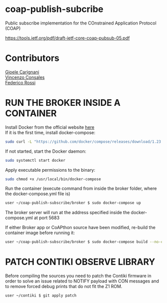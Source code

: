 # coap-publish-subcribe
Public subscribe implementation for the COnstrained Application Protocol (COAP)

https://tools.ietf.org/pdf/draft-ietf-core-coap-pubsub-05.pdf
# Contributors
[Gioele Carignani](https://github.com/gioelec/)<br>
[Vincenzo Consales](https://github.com/vconsales/)<br>
[Federico Rossi](https://github.com/federicorossifr)<br>


# RUN THE BROKER INSIDE A CONTAINER
Install Docker from the official website [here](https://docs.docker.com/install/linux/docker-ce/ubuntu/#os-requirements)<br>
If it is the first time, install docker-compose:
```sh 
sudo curl -L "https://github.com/docker/compose/releases/download/1.23.1/docker-compose-$(uname -s)-$(uname -m)" -o /usr/local/bin/docker-compose
``` 

If not started, start the Docker daemon:

```sh 
sudo systemctl start docker
```

Apply executable permissions to the binary:

```sh
sudo chmod +x /usr/local/bin/docker-compose
```

Run the container (execute command from inside the broker folder, where the docker-compose.yml file is)

```sh 
user ~/coap-publish-subscribe/broker $ sudo docker-compose up
```

The broker server will run at the address specified inside the docker-compose.yml at port 5683

If either Broker app or CoAPthon source have been modified, re-build the container image before running it:

```sh 
user ~/coap-publish-subscribe/broker $ sudo docker-compose build --no-cache
```
# PATCH CONTIKI OBSERVE LIBRARY

Before compiling the sources you need to patch the Contiki firmware in order to solve an issue related to NOTIFY payload with CON messages and to remove forced debug prints that do not fit the Z1 ROM.
```sh 
user ~/contiki $ git apply patch
```
